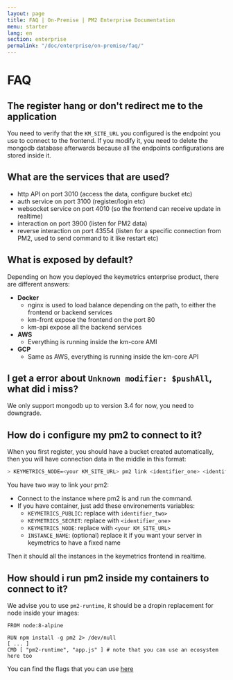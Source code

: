 ```yaml
---
layout: page
title: FAQ | On-Premise | PM2 Enterprise Documentation
menu: starter
lang: en
section: enterprise
permalink: "/doc/enterprise/on-premise/faq/"
---
```


# FAQ

## The register hang or don't redirect me to the application

You need to verify that the `KM_SITE_URL` you configured is the endpoint you use to connect to the frontend. If you modify it, you need to delete the mongodb database afterwards because all the endpoints configurations are stored inside it.

## What are the services that are used?

- http API on port 3010 (access the data, configure bucket etc)
- auth service on port 3100 (register/login etc)
- websocket service on port 4010 (so the frontend can receive update in realtime)
- interaction on port 3900 (listen for PM2 data)
- reverse interaction on port 43554 (listen for a specific connection from PM2, used to send command to it like restart etc)

## What is exposed by default?

Depending on how you deployed the keymetrics enterprise product, there are different answers:

- **Docker**
  - nginx is used to load balance depending on the path, to either the frontend or backend services
  - km-front expose the frontend on the port 80
  - km-api expose all the backend services
- **AWS**
  - Everything is running inside the km-core AMI
- **GCP**
  - Same as AWS, everything is running inside the km-core API


## I get a error about `Unknown modifier: $pushAll`, what did i miss?

We only support mongodb up to version 3.4 for now, you need to downgrade.

## How do i configure my pm2 to connect to it?

When you first register, you should have a bucket created automatically, then you will have connection data in the middle in this format:

```bash
> KEYMETRICS_NODE=<your KM_SITE_URL> pm2 link <identifier_one> <identifier_two>
```

You have two way to link your pm2:

- Connect to the instance where pm2 is and run the command.
- If you have container, just add these environements variables:
  - `KEYMETRICS_PUBLIC`: replace with `identifier_two>`
  - `KEYMETRICS_SECRET`: replace with `<identifier_one>`
  - `KEYMETRICS_NODE`: replace with `<your KM_SITE_URL>`
  - `INSTANCE_NAME`: (optional) replace it if you want your server in keymetrics to have a fixed name

Then it should all the instances in the keymetrics frontend in realtime.

## How should i run pm2 inside my containers to connect to it?

We advise you to use `pm2-runtime`, it should be a dropin replacement for node inside your images:

```docker
FROM node:8-alpine

RUN npm install -g pm2 2> /dev/null
[ ... ]
CMD [ "pm2-runtime", "app.js" ] # note that you can use an ecosystem here too
```

You can find the flags that you can use [here](https://github.com/Unitech/pm2/blob/master/lib/binaries/Runtime4Docker.js#L17)
